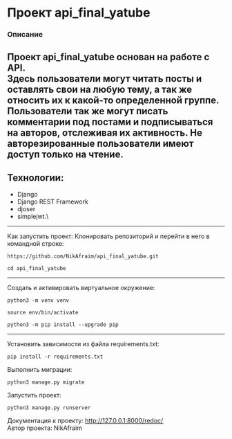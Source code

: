 # Проект api_final_yatube

### Описание
Проект api_final_yatube основан на работе с API. \
Здесь пользователи могут читать посты и оставлять свои на любую тему, а так же относить их к какой-то определенной группе. 
Пользователи так же могут писать комментарии под постами и подписываться на авторов, отслеживая их активность. 
Не авторезированные пользователи имеют доступ только на чтение.
---
## Технологии:
- Django 
- Django REST Framework
- djoser
- simplejwt.\
---
Как запустить проект:
Клонировать репозиторий и перейти в него в командной строке:
```
https://github.com/NikAfraim/api_final_yatube.git
```
```
cd api_final_yatube
```
---
Cоздать и активировать виртуальное окружение:
```
python3 -m venv venv
```
```
source env/bin/activate
```
```
python3 -m pip install --upgrade pip
```
---
Установить зависимости из файла requirements.txt:
```
pip install -r requirements.txt
```
Выполнить миграции:
```
python3 manage.py migrate
```
Запустить проект:
```
python3 manage.py runserver
```
Документация к проекту: http://127.0.0.1:8000/redoc/ \
Автор проекта: NikAfraim
